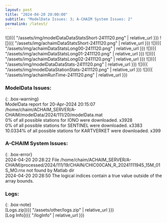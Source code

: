 ```yaml
---
layout: post
title: "2024-04-20 20:00:00"
subtitle: "ModelData Issues: 3; A-CHAIM System Issues: 2"
permalink: /latest/
---
```


![]({{ "/assets/img/modelDataDataStatsShort-2411120.png" | relative_url }})
![]({{ "/assets/img/achaimDataStatsShort-2411120.png" | relative_url }})
![]({{ "/assets/img/achaimDataStatsLong00-2411120.png" | relative_url }})
![]({{ "/assets/img/achaimDataStatsLong01-2411120.png" | relative_url }})
![]({{ "/assets/img/achaimDataStatsLong02-2411120.png" | relative_url }})
![]({{ "/assets/img/modelDataDataStats-2411120.png" | relative_url }})
![]({{ "/assets/img/modelDataStationStats-2411120.png" | relative_url }})
![]({{ "/assets/img/achaimRunTime-2411120.png" | relative_url }})


### ModelData Issues:  
  
{: .box-warning}  
 ModelData report for 20-Apr-2024 20:15:07   
 /home/chaim/ACHAIM_SERVER/A-CHAIM/modelData/2024/111/20/modelData.mat   
 0% of all possible stations for IONO were downloaded. x3928   
 0% of all possible stations for SENTINEL were downloaded. x3383   
 10.0334% of all possible stations for KARTVERKET were downloaded. x399   
  
### A-CHAIM System Issues:  
  
{: .box-error}  
2024-04-20 20:28:22 File /home/chaim/ACHAIM_SERVER/A-CHAIM/processed/2024/111/19/CHAIN/CHIC00CAN_R_20241111945_15M_01S_MO.rnx not found by Matlab dir  
2024-04-20 20:28:50 The logical indices contain a true value outside of the array bounds.  

### Logs:  
  
{: .box-note}  
[Logs.zip]({{ "/assets/other/logs.zip" | relative_url }})  
[Log Info]({{ "/logInfo" | relative_url }})  
